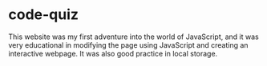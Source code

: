 # code-quiz

This website was my first adventure into the world of JavaScript, and it was very educational in modifying the page using JavaScript and creating an interactive webpage. It was also good practice in local storage.